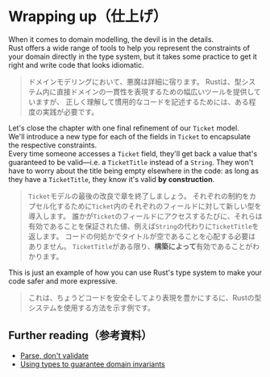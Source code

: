 # Wrapping up（仕上げ）

When it comes to domain modelling, the devil is in the details.\
Rust offers a wide range of tools to help you represent the constraints of your domain directly in the type system,
but it takes some practice to get it right and write code that looks idiomatic.

> ドメインモデリングにおいて、悪魔は詳細に宿ります。
> Rustは、型システム内に直接ドメインの一貫性を表現するための幅広いツールを提供していますが、
> 正しく理解して慣用的なコードを記述するためには、ある程度の実践が必要です。

Let's close the chapter with one final refinement of our `Ticket` model.\
We'll introduce a new type for each of the fields in `Ticket` to encapsulate the respective constraints.\
Every time someone accesses a `Ticket` field, they'll get back a value that's guaranteed to be valid—i.e. a
`TicketTitle` instead of a `String`. They won't have to worry about the title being empty elsewhere in the code:
as long as they have a `TicketTitle`, they know it's valid **by construction**.

> `Ticket`モデルの最後の改良で章を終了しましょう。
> それぞれの制約をカプセル化するために`Ticket`内のそれぞれのフィールドに対して新しい型を導入します。
> 誰かが`Ticket`のフィールドにアクセスするたびに、それらは有効であることを保証された値、例えば`String`の代わりに`TicketTitle`を返します。
> コードの何処かでタイトルが空であることを心配する必要はありません。
> `TicketTitle`がある限り、**構築によって**有効であることがわかります。

This is just an example of how you can use Rust's type system to make your code safer and more expressive.

> これは、ちょうどコードを安全そしてより表現を豊かにするに、Rustの型システムを使用する方法を示す例です。

## Further reading（参考資料）

- [Parse, don't validate](https://lexi-lambda.github.io/blog/2019/11/05/parse-don-t-validate/)
- [Using types to guarantee domain invariants](https://www.lpalmieri.com/posts/2020-12-11-zero-to-production-6-domain-modelling/)
